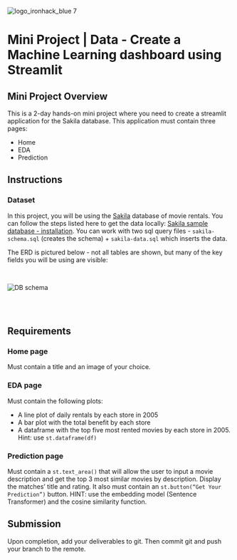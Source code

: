 ![logo_ironhack_blue 7](https://user-images.githubusercontent.com/23629340/40541063-a07a0a8a-601a-11e8-91b5-2f13e4e6b441.png)

# Mini Project | Data - Create a Machine Learning dashboard using Streamlit

## Mini Project Overview

This is a 2-day hands-on mini project where you need to create a streamlit application for the Sakila database. This application must contain three pages:

- Home
- EDA
- Prediction

## Instructions

### Dataset

In this project, you will be using the [Sakila](https://dev.mysql.com/doc/sakila/en/) database of movie rentals. You can follow the steps listed here to get the data locally: [Sakila sample database - installation](https://dev.mysql.com/doc/sakila/en/sakila-installation.html). You can work with two sql query files - `sakila-schema.sql` (creates the schema) + `sakila-data.sql` which inserts the data.

The ERD is pictured below - not all tables are shown, but many of the key fields you will be using are visible:

<br>

![DB schema](https://education-team-2020.s3-eu-west-1.amazonaws.com/data-analytics/database-sakila-schema.png)

<br><br>

## Requirements

### Home page

Must contain a title and an image of your choice.

### EDA page

Must contain the following plots:

- A line plot of daily rentals by each store in 2005
- A bar plot with the total benefit by each store
- A dataframe with the top five most rented movies by each store in 2005. Hint: use `st.dataframe(df)`

### Prediction page

<!-- Must contain a `st.text_area()` that will allow the user to input a movie description and get a prediction from the movie rating prediction model created yesterday.
It also must contain an `st.button("Get Your Prediction")` button. -->

Must contain a `st.text_area()` that will allow the user to input a movie description and get the top 3 most similar movies by description. Display the matches’ title and rating. It also must contain an `st.button(“Get Your Prediction”)` button. HINT: use the embedding model (Sentence Transformer) and the cosine similarity function.


## Submission

Upon completion, add your deliverables to git. Then commit git and push your branch to the remote.
